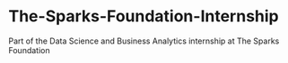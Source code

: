 # The-Sparks-Foundation-Internship
Part of the Data Science and Business Analytics internship at The Sparks Foundation
